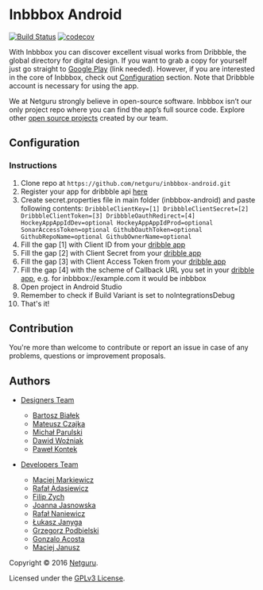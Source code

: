 <!-- 
    Couple of points about editing:
    
    1. Keep it SIMPLE.
    2. Refer to reference docs and other external sources when possible.
    3. Remember that the file must be useful for new / external developers, and stand as a documentation basis on its own.
    4. Try to make it as informative as possible.
    5. Do not put data that can be easily found in code.
    6. Include this file on ALL branches.
-->

<!-- Put your project's name -->
# Inbbbox Android

<!-- METADATA -->
<!-- Add links to JIRA, Google Drive, mailing list and other relevant resources -->
<!-- Add links to CI configs with build status and deployment environment, e.g.: -->

[![Build Status](https://www.bitrise.io/app/cf503ac188f43ade.svg?token=k9n-sH184dmLSBSQRnW_qg&branch=master)](https://www.bitrise.io/app/cf503ac188f43ade) [![codecov](https://codecov.io/gh/netguru/inbbbox-android/branch/master/graph/badge.svg?token=0UKDDNsV4s)](https://codecov.io/gh/netguru/inbbbox-android)

With Inbbbox you can discover excellent visual works from Dribbble, the global directory for digital design. If you want to grab a copy for yourself just go straight to [Google Play](https://www.netguru.co/opensource) (link needed). However, if you are interested in the core of Inbbbox, check out [Configuration](#configuration) section. Note that Dribbble account is necessary for using the app.

We at Netguru strongly believe in open-source software. Inbbbox isn’t our only project repo where you can find the app’s full source code. Explore other [open source projects](https://www.netguru.co/resources) created by our team.

## Configuration

### Instructions

1. Clone repo at `https://github.com/netguru/inbbbox-android.git`
2. Register your app for dribbble api [here](https://dribbble.com/account/applications/)
2. Create secret.properties file in main folder (inbbbox-android) and paste following contents:
`DribbbleClientKey=[1]
DribbbleClientSecret=[2]
DribbbleClientToken=[3]
DribbbleOauthRedirect=[4]
HockeyAppAppIdDev=optional
HockeyAppAppIdProd=optional
SonarAccessToken=optional
GithubOauthToken=optional
GithubRepoName=optional
GithubOwnerName=optional`
3. Fill the gap [1] with Client ID from your [dribble app](https://dribbble.com/account/applications/)
4. Fill the gap [2] with Client Secret from your [dribble app](https://dribbble.com/account/applications/)
5. Fill the gap [3] with Client Access Token from your [dribble app](https://dribbble.com/account/applications/)
6. Fill the gap [4] with the scheme of Callback URL you set in your [dribble app](https://dribbble.com/account/applications/), e.g. for inbbbox://example.com it would be inbbbox
7. Open project in Android Studio
8. Remember to check if Build Variant is set to noIntegrationsDebug
9. That's it!

## Contribution

You're more than welcome to contribute or report an issue in case of any problems, questions or improvement proposals.

## Authors

* [Designers Team](https://dribbble.com/netguru)

    * [Bartosz Białek](https://dribbble.com/bkbl)
    * [Mateusz Czajka](https://dribbble.com/czajkovsky)
    * [Michał Parulski](https://dribbble.com/Shuma87)
    * [Dawid Woźniak](https://dribbble.com/dawidw)
    * [Paweł Kontek](https://dribbble.com/pawelkontek)

* [Developers Team](https://github.com/netguru/inbbbox-android/graphs/contributors)

    * [Maciej Markiewicz](https://github.com/mmarkiew)
    * [Rafał Adasiewicz](https://github.com/adasiewiczr)
    * [Filip Zych](https://github.com/navarionek)
    * [Joanna Jasnowska](https://github.com/a-jottt)
    * [Rafał Naniewicz](https://github.com/freszu)
    * [Łukasz Janyga](https://github.com/alvarg93)
    * [Grzegorz Podbielski](https://github.com/Dabler)
    * [Gonzalo Acosta](https://github.com/GNZ)
    * [Maciej Janusz](https://github.com/maciekjanusz)

Copyright © 2016 [Netguru](http://netguru.co).

Licensed under the [GPLv3 License](LICENSE).
